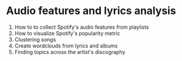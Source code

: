 # Audio features and lyrics analysis 

1. How to to collect Spotify's audio features from playlists
2. How to visualize Spotify's popularity metric
3. Clustering songs 
4. Create wordclouds from lyrics and albums 
5. Finding topics across the artist's discography 
